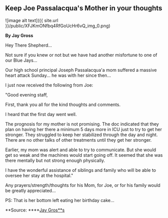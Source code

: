 ## Keep Joe Passalacqua's Mother in your thoughts

![image alt text]({{ site.url }}/public/XFJKmONfbq4RfGoUcHr6vQ_img_0.png)

**By Jay Gross**

Hey There Shepherd...

Not sure if you knew or not but we have had another misfortune to one of our Blue Jays...

Our high school principal Joseph Passalacqua'a mom suffered a massive heart attack Sunday... he was with her since then...

I just now received the following from Joe:

"Good evening staff,

First, thank you all for the kind thoughts and comments.

I heard that the first day went well.

The prognosis for my mother is not promising. The doc indicated that they plan on having her there a minimum 5 days more in ICU just to try to get her stronger. They struggled to keep her stabilized through the day and night. There are no other talks of other treatments until they get her stronger.

Earlier, my mom was alert and able to try to communicate. But she would get so weak and the machines would start going off. It seemed that she was there mentally but not strong enough physically.

I have the wonderful assistance of siblings and family who will be able to oversee her stay at the hospital."

Any prayers/strength/thoughts for his Mom, for Joe, or for his family would be greatly appreciated...

PS: That is her bottom left eating her birthday cake…

**Source: ****[Jay Gros**s](https://www.facebook.com/photo.php?fbid=10155325418013445&set=a.430012213444.235322.504923444&type=3&permPage=1)
